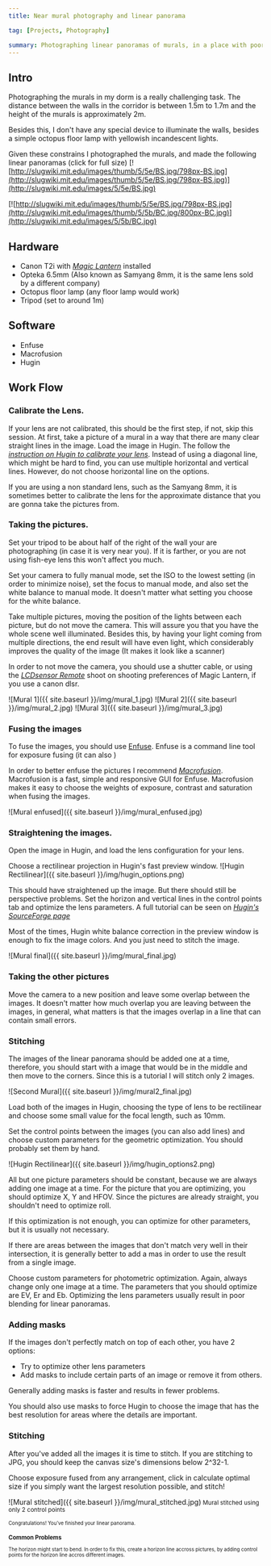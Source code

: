```yaml
---
title: Near mural photography and linear panorama 

tag: [Projects, Photography]

summary: Photographing linear panoramas of murals, in a place with poor light conditions, and short distance to the wall.
---
```

## Intro
Photographing the murals in my dorm is a really challenging task. The distance between the walls in the corridor is between 1.5m to 1.7m and the height of the murals is approximately 2m.

Besides this, I don't have any special device to illuminate the walls, besides a simple octopus floor lamp with yellowish incandescent lights.

Given these constrains I photographed the murals, and made the following linear panoramas (click for full size)
[![http://slugwiki.mit.edu/images/thumb/5/5e/BS.jpg/798px-BS.jpg](http://slugwiki.mit.edu/images/thumb/5/5e/BS.jpg/798px-BS.jpg)](http://slugwiki.mit.edu/images/5/5e/BS.jpg)

[![http://slugwiki.mit.edu/images/thumb/5/5e/BS.jpg/798px-BS.jpg](http://slugwiki.mit.edu/images/thumb/5/5b/BC.jpg/800px-BC.jpg)](http://slugwiki.mit.edu/images/5/5b/BC.jpg)

## Hardware 

* Canon T2i with [_Magic Lantern_](http://www.magiclantern.fm/) installed
* Opteka 6.5mm (Also known as Samyang 8mm, it is the same lens sold by a different company)
* Octopus floor lamp (any floor lamp would work)
* Tripod (set to around 1m)

## Software

* Enfuse
* Macrofusion
* Hugin

## Work Flow

### Calibrate the Lens.
If your lens are not calibrated, this should be the first step, if not, skip this session.
At first, take a picture of a mural in a way that there are many clear straight lines in the image. Load the image in Hugin. The follow the [_instruction on Hugin to calibrate your lens_](http://hugin.sourceforge.net/tutorials/calibration/en.shtml). Instead of using a diagonal line, which might be hard to find, you can use multiple horizontal and vertical lines. However, do not choose horizontal line on the options.

If you are using a non standard lens, such as the Samyang 8mm, it is sometimes better to calibrate the lens for the approximate distance that you are gonna take the pictures from.

### Taking the pictures.

Set your tripod to be about half of the right of the wall your are photographing (in case it is very near you). If it is farther, or you are not using fish-eye lens this won't affect you much.

Set your camera to fully manual mode, set the ISO to the lowest setting (in order to minimize noise), set the focus to manual mode, and also set the white balance to manual mode. It doesn't matter what setting you choose for the white balance.

Take multiple pictures, moving the position of the lights between each picture, but do not move the camera.
This will assure you that you have the whole scene well illuminated. Besides this, by having your light coming from multiple directions, the end result will have even light, which considerably improves the quality of the image (It makes it look like a scanner)


In order to not move the camera, you should use a shutter cable, or using the [_LCDsensor Remote_](http://wiki.magiclantern.fm/userguide) shoot on shooting preferences of Magic Lantern, if you use a canon dlsr.

![Mural 1]({{ site.baseurl }}/img/mural_1.jpg)
![Mural 2]({{ site.baseurl }}/img/mural_2.jpg)
![Mural 3]({{ site.baseurl }}/img/mural_3.jpg)

### Fusing the images

To fuse the images, you should use [Enfuse](http://wiki.panotools.org/Enfuse). Enfuse is a command line tool for exposure fusing (it can also )

In order to better enfuse the pictures I recommend [_Macrofusion_](http://sourceforge.net/projects/macrofusion/). Macrofusion is a fast, simple and responsive GUI for Enfuse. Macrofusion makes it easy to choose the weights of exposure, contrast and saturation when fusing the images.

![Mural enfused]({{ site.baseurl }}/img/mural_enfused.jpg)

### Straightening the images.

Open the image in Hugin, and load the lens configuration for your lens.

Choose a rectilinear projection in Hugin's fast preview window.
![Hugin Rectilinear]({{ site.baseurl }}/img/hugin_options.png)

This should have straightened up the image. But there should still be perspective problems. Set the horizon and vertical lines in the control points tab and optimize the lens parameters. A full tutorial can be seen on [_Hugin's SourceForge page_](http://hugin.sourceforge.net/tutorials/perspective/en.shtml)

Most of the times, Hugin white balance correction in the preview window is enough to fix the image colors. And you just need to stitch the image.

![Mural final]({{ site.baseurl }}/img/mural_final.jpg)

### Taking the other pictures

Move the camera to a new position and leave some overlap between the images. It doesn't matter how much overlap you are leaving between the images, in general, what matters is that the images overlap in a line that can contain small errors.

### Stitching

The images of the linear panorama should be added one at a time, therefore, you should start with a image that would be in the middle and then move to the corners. Since this is a tutorial I will stitch only 2 images.

![Second Mural]({{ site.baseurl }}/img/mural2_final.jpg)

Load both of the images in Hugin, choosing the type of lens to be rectilinear and choose some small value for the focal length, such as 10mm.

Set the control points between the images (you can also add lines) and choose custom parameters for the geometric optimization. You should probably set them by hand.

![Hugin Rectilinear]({{ site.baseurl }}/img/hugin_options2.png)

All but one picture parameters should be constant, because we are always adding one image at a time. For the picture that you are optimizing, you should optimize X, Y and HFOV. Since the pictures are already straight, you shouldn't need to optimize roll.

If this optimization is not enough, you can optimize for other parameters, but it is usually not necessary.

If there are areas between the images that don't match very well in their intersection, it is generally better to add a mas in order to use the result from a single image.

Choose custom parameters for photometric optimization. Again, always change only one image at a time. The parameters that you should optimize are EV, Er and Eb. Optimizing the lens parameters usually result in poor blending for linear panoramas.

### Adding masks

If the images don't perfectly match on top of each other, you have 2 options:

* Try to optimize other lens parameters
* Add masks to include certain parts of an image or remove it from others.

Generally adding masks is faster and results in fewer problems.

You should also use masks to force Hugin to choose the image that has the best resolution for areas where the details are important.

### Stitching

After you've added all the images it is time to stitch. If you are stitching to JPG, you should keep the canvas size's dimensions below 2^32-1.

Choose exposure fused from any arrangement, click in calculate optimal size if you simply want the largest resolution possible, and stitch!

![Mural stitched]({{ site.baseurl }}/img/mural_stitched.jpg)<small> Mural stitched using only 2 control points<small>

Congratulations! You've finished your linear panorama.

### Common Problems

The horizon might start to bend. In order to fix this, create a horizon line accross pictures, by adding control points for the horizon line accros different images.
